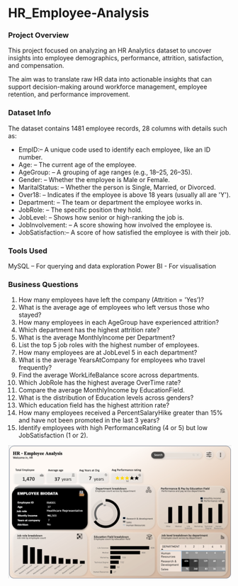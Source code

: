 # HR_Employee-Analysis


### Project Overview
This project focused on analyzing an HR Analytics dataset to uncover insights into employee demographics, performance, attrition, satisfaction, and compensation. 

The aim was to translate raw HR data into actionable insights that can support decision-making around workforce management, employee retention, and performance improvement.

### Dataset Info
The dataset contains 1481 employee records, 28 columns with details such as:

- EmpID:– A unique code used to identify each employee, like an ID number. 
- Age: – The current age of the employee. 
- AgeGroup: – A grouping of age ranges (e.g., 18–25, 26–35). 
- Gender: – Whether the employee is Male or Female. 
- MaritalStatus: – Whether the person is Single, Married, or Divorced. 
- Over18: – Indicates if the employee is above 18 years (usually all are 'Y'). 
- Department: – The team or department the employee works in. 
- JobRole: – The specific position they hold. 
- JobLevel: – Shows how senior or high-ranking the job is. 
- JobInvolvement: – A score showing how involved the employee is. 
- JobSatisfaction:– A score of how satisfied the employee is with their job. 

### Tools Used
MySQL – For querying and data exploration
Power BI - For visualisation

### Business Questions
1. How many employees have left the company (Attrition = 'Yes’)? 
2. What is the average age of employees who left versus those who stayed? 
3. How many employees in each AgeGroup have experienced attrition? 
4. Which department has the highest attrition rate? 
5. What is the average MonthlyIncome per Department? 
6. List the top 5 job roles with the highest number of employees. 
7. How many employees are at JobLevel 5 in each department? 
8. What is the average YearsAtCompany for employees who travel frequently? 
9. Find the average WorkLifeBalance score across departments. 
10. Which JobRole has the highest average OverTime rate? 
11. Compare the average MonthlyIncome by EducationField. 
12. What is the distribution of Education levels across genders? 
13. Which education field has the highest attrition rate?  
14. How many employees received a PercentSalaryHike greater than 15% and have not been promoted in the last 3 years? 
15. Identify employees with high PerformanceRating (4 or 5) but low JobSatisfaction (1 or 2).

![Dashboard 1](./Dashboard%201(HR).PNG)





